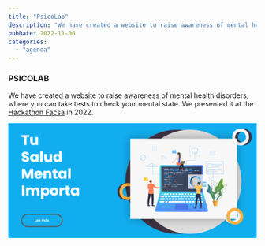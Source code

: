 ```yaml
---  
title: "PsicoLab"  
description: "We have created a website to raise awareness of mental health disorders, where you can take tests to check your mental state. We presented it at the 2022 Hackathon Facsa."  
pubDate: 2022-11-06  
categories:  
  - "agenda"  
---  
```


### PSICOLAB  

We have created a website to raise awareness of mental health disorders, where you can take tests to check your mental state. We presented it at the [Hackathon Facsa](https://hackathoncastellon.es/) in 2022.  

![](images/Captura-de-pantalla-2022-11-06-095504-1-1024x472.png)  
